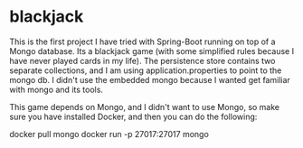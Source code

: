 # blackjack
This is the first project I have tried with Spring-Boot running on top of a Mongo database. Its
a blackjack game (with some simplified rules because I have never played cards in my life). The persistence store
contains two separate collections, and I am using application.properties to point to the mongo db. I didn't use
the embedded mongo because I wanted get familiar with mongo and its tools.

This game depends on Mongo, and I didn't want to use Mongo, so make sure you have installed Docker, and 
then you can do the following:

docker pull mongo
docker run -p 27017:27017 mongo
